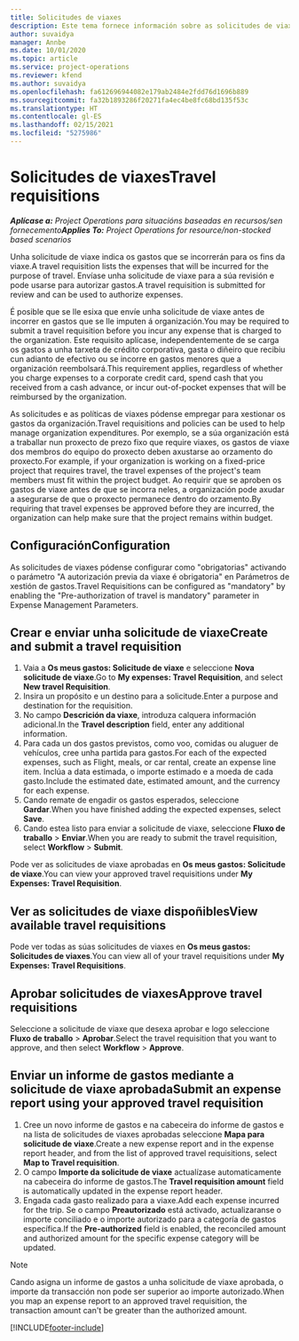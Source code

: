 ```yaml
---
title: Solicitudes de viaxes
description: Este tema fornece información sobre as solicitudes de viaxes.
author: suvaidya
manager: Annbe
ms.date: 10/01/2020
ms.topic: article
ms.service: project-operations
ms.reviewer: kfend
ms.author: suvaidya
ms.openlocfilehash: fa612696944082e179ab2484e2fdd76d1696b889
ms.sourcegitcommit: fa32b1893286f20271fa4ec4be8fc68bd135f53c
ms.translationtype: HT
ms.contentlocale: gl-ES
ms.lasthandoff: 02/15/2021
ms.locfileid: "5275986"
---
```

# <a name="travel-requisitions"></a><span data-ttu-id="f2cc4-103">Solicitudes de viaxes</span><span class="sxs-lookup"><span data-stu-id="f2cc4-103">Travel requisitions</span></span>

<span data-ttu-id="f2cc4-104">_**Aplícase a:** Project Operations para situacións baseadas en recursos/sen fornecemento_</span><span class="sxs-lookup"><span data-stu-id="f2cc4-104">_**Applies To:** Project Operations for resource/non-stocked based scenarios_</span></span>

<span data-ttu-id="f2cc4-105">Unha solicitude de viaxe indica os gastos que se incorrerán para os fins da viaxe.</span><span class="sxs-lookup"><span data-stu-id="f2cc4-105">A travel requisition lists the expenses that will be incurred for the purpose of travel.</span></span> <span data-ttu-id="f2cc4-106">Envíase unha solicitude de viaxe para a súa revisión e pode usarse para autorizar gastos.</span><span class="sxs-lookup"><span data-stu-id="f2cc4-106">A travel requisition is submitted for review and can be used to authorize expenses.</span></span>

<span data-ttu-id="f2cc4-107">É posible que se lle esixa que envíe unha solicitude de viaxe antes de incorrer en gastos que se lle imputen á organización.</span><span class="sxs-lookup"><span data-stu-id="f2cc4-107">You may be required to submit a travel requisition before you incur any expense that is charged to the organization.</span></span> <span data-ttu-id="f2cc4-108">Este requisito aplícase, independentemente de se carga os gastos a unha tarxeta de crédito corporativa, gasta o diñeiro que recibiu cun adianto de efectivo ou se incorre en gastos menores que a organización reembolsará.</span><span class="sxs-lookup"><span data-stu-id="f2cc4-108">This requirement applies, regardless of whether you charge expenses to a corporate credit card, spend cash that you received from a cash advance, or incur out-of-pocket expenses that will be reimbursed by the organization.</span></span>

<span data-ttu-id="f2cc4-109">As solicitudes e as políticas de viaxes pódense empregar para xestionar os gastos da organización.</span><span class="sxs-lookup"><span data-stu-id="f2cc4-109">Travel requisitions and policies can be used to help manage organization expenditures.</span></span> <span data-ttu-id="f2cc4-110">Por exemplo, se a súa organización está a traballar nun proxecto de prezo fixo que require viaxes, os gastos de viaxe dos membros do equipo do proxecto deben axustarse ao orzamento do proxecto.</span><span class="sxs-lookup"><span data-stu-id="f2cc4-110">For example, if your organization is working on a fixed-price project that requires travel, the travel expenses of the project's team members must fit within the project budget.</span></span> <span data-ttu-id="f2cc4-111">Ao requirir que se aproben os gastos de viaxe antes de que se incorra neles, a organización pode axudar a asegurarse de que o proxecto permanece dentro do orzamento.</span><span class="sxs-lookup"><span data-stu-id="f2cc4-111">By requiring that travel expenses be approved before they are incurred, the organization can help make sure that the project remains within budget.</span></span>

## <a name="configuration"></a><span data-ttu-id="f2cc4-112">Configuración</span><span class="sxs-lookup"><span data-stu-id="f2cc4-112">Configuration</span></span> 

<span data-ttu-id="f2cc4-113">As solicitudes de viaxes pódense configurar como "obrigatorias" activando o parámetro "A autorización previa da viaxe é obrigatoria" en Parámetros de xestión de gastos.</span><span class="sxs-lookup"><span data-stu-id="f2cc4-113">Travel Requisitions can be configured as "mandatory" by enabling the "Pre-authorization of travel is mandatory" parameter in Expense Management Parameters.</span></span> 

## <a name="create-and-submit-a-travel-requisition"></a><span data-ttu-id="f2cc4-114">Crear e enviar unha solicitude de viaxe</span><span class="sxs-lookup"><span data-stu-id="f2cc4-114">Create and submit a travel requisition</span></span>

1. <span data-ttu-id="f2cc4-115">Vaia a **Os meus gastos: Solicitude de viaxe** e seleccione **Nova solicitude de viaxe**.</span><span class="sxs-lookup"><span data-stu-id="f2cc4-115">Go to **My expenses: Travel Requisition**, and select **New travel Requisition**.</span></span>
2. <span data-ttu-id="f2cc4-116">Insira un propósito e un destino para a solicitude.</span><span class="sxs-lookup"><span data-stu-id="f2cc4-116">Enter a purpose and destination for the requisition.</span></span>
3. <span data-ttu-id="f2cc4-117">No campo **Descrición da viaxe**, introduza calquera información adicional.</span><span class="sxs-lookup"><span data-stu-id="f2cc4-117">In the  **Travel description** field, enter any additional information.</span></span> 
4. <span data-ttu-id="f2cc4-118">Para cada un dos gastos previstos, como voo, comidas ou aluguer de vehículos, cree unha partida para gastos.</span><span class="sxs-lookup"><span data-stu-id="f2cc4-118">For each of the expected expenses, such as Flight, meals, or car rental, create an expense line item.</span></span> <span data-ttu-id="f2cc4-119">Inclúa a data estimada, o importe estimado e a moeda de cada gasto.</span><span class="sxs-lookup"><span data-stu-id="f2cc4-119">Include the estimated date, estimated amount, and the currency for each expense.</span></span> 
5. <span data-ttu-id="f2cc4-120">Cando remate de engadir os gastos esperados, seleccione **Gardar**.</span><span class="sxs-lookup"><span data-stu-id="f2cc4-120">When you have finished adding the expected expenses, select **Save**.</span></span>
6. <span data-ttu-id="f2cc4-121">Cando estea listo para enviar a solicitude de viaxe, seleccione **Fluxo de traballo** > **Enviar**.</span><span class="sxs-lookup"><span data-stu-id="f2cc4-121">When you are ready to submit the travel requisition, select **Workflow** > **Submit**.</span></span>

<span data-ttu-id="f2cc4-122">Pode ver as solicitudes de viaxe aprobadas en **Os meus gastos: Solicitude de viaxe**.</span><span class="sxs-lookup"><span data-stu-id="f2cc4-122">You can view your approved travel requisitions under **My Expenses: Travel Requisition**.</span></span> 

## <a name="view-available-travel-requisitions"></a><span data-ttu-id="f2cc4-123">Ver as solicitudes de viaxe dispoñibles</span><span class="sxs-lookup"><span data-stu-id="f2cc4-123">View available travel requisitions</span></span>

<span data-ttu-id="f2cc4-124">Pode ver todas as súas solicitudes de viaxes en **Os meus gastos: Solicitudes de viaxes**.</span><span class="sxs-lookup"><span data-stu-id="f2cc4-124">You can view all of your travel requisitions under **My Expenses: Travel Requisitions**.</span></span>

## <a name="approve-travel-requisitions"></a><span data-ttu-id="f2cc4-125">Aprobar solicitudes de viaxes</span><span class="sxs-lookup"><span data-stu-id="f2cc4-125">Approve travel requisitions</span></span>

<span data-ttu-id="f2cc4-126">Seleccione a solicitude de viaxe que desexa aprobar e logo seleccione **Fluxo de traballo** > **Aprobar**.</span><span class="sxs-lookup"><span data-stu-id="f2cc4-126">Select the travel requisition that you want to approve, and then select **Workflow** > **Approve**.</span></span>  

## <a name="submit-an-expense-report-using-your-approved-travel-requisition"></a><span data-ttu-id="f2cc4-127">Enviar un informe de gastos mediante a solicitude de viaxe aprobada</span><span class="sxs-lookup"><span data-stu-id="f2cc4-127">Submit an expense report using your approved travel requisition</span></span>

1. <span data-ttu-id="f2cc4-128">Cree un novo informe de gastos e na cabeceira do informe de gastos e na lista de solicitudes de viaxes aprobadas seleccione **Mapa para solicitude de viaxe**.</span><span class="sxs-lookup"><span data-stu-id="f2cc4-128">Create a new expense report and in the expense report header, and from the list of approved travel requisitions, select **Map to Travel requisition**.</span></span>
2. <span data-ttu-id="f2cc4-129">O campo **Importe da solicitude de viaxe** actualízase automaticamente na cabeceira do informe de gastos.</span><span class="sxs-lookup"><span data-stu-id="f2cc4-129">The **Travel requisition amount** field is automatically updated in the expense report header.</span></span>
3. <span data-ttu-id="f2cc4-130">Engada cada gasto realizado para a viaxe.</span><span class="sxs-lookup"><span data-stu-id="f2cc4-130">Add each expense incurred for the trip.</span></span> <span data-ttu-id="f2cc4-131">Se o campo **Preautorizado** está activado, actualizaranse o importe conciliado e o importe autorizado para a categoría de gastos específica.</span><span class="sxs-lookup"><span data-stu-id="f2cc4-131">If the **Pre-authorized** field is enabled, the reconciled amount and authorized amount for the specific expense category will be updated.</span></span>

> [!NOTE]
> <span data-ttu-id="f2cc4-132">Cando asigna un informe de gastos a unha solicitude de viaxe aprobada, o importe da transacción non pode ser superior ao importe autorizado.</span><span class="sxs-lookup"><span data-stu-id="f2cc4-132">When you map an expense report to an approved travel requisition, the transaction amount can't be greater than the authorized amount.</span></span> 


[!INCLUDE[footer-include](../includes/footer-banner.md)]